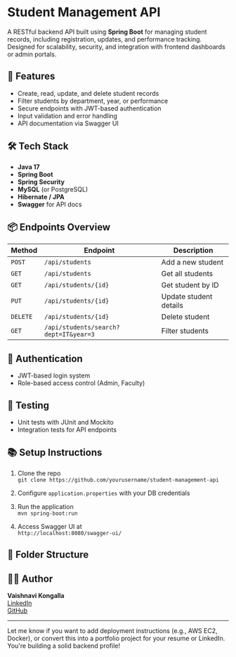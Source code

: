 # Student Management API

A RESTful backend API built using **Spring Boot** for managing student records, including registration, updates, and performance tracking. Designed for scalability, security, and integration with frontend dashboards or admin portals.

## 🚀 Features

- Create, read, update, and delete student records
- Filter students by department, year, or performance
- Secure endpoints with JWT-based authentication
- Input validation and error handling
- API documentation via Swagger UI

## 🛠️ Tech Stack

- **Java 17**
- **Spring Boot**
- **Spring Security**
- **MySQL** (or PostgreSQL)
- **Hibernate / JPA**
- **Swagger** for API docs

## 📦 Endpoints Overview

| Method | Endpoint | Description |
|--------|----------|-------------|
| `POST` | `/api/students` | Add a new student |
| `GET` | `/api/students` | Get all students |
| `GET` | `/api/students/{id}` | Get student by ID |
| `PUT` | `/api/students/{id}` | Update student details |
| `DELETE` | `/api/students/{id}` | Delete student |
| `GET` | `/api/students/search?dept=IT&year=3` | Filter students |

## 🔐 Authentication

- JWT-based login system
- Role-based access control (Admin, Faculty)

## 🧪 Testing

- Unit tests with JUnit and Mockito
- Integration tests for API endpoints

## 📚 Setup Instructions

1. Clone the repo  
   `git clone https://github.com/yourusername/student-management-api`

2. Configure `application.properties` with your DB credentials

3. Run the application  
   `mvn spring-boot:run`

4. Access Swagger UI at  
   `http://localhost:8080/swagger-ui/`

## 📁 Folder Structure


## 👩‍💻 Author

**Vaishnavi Kongalla**  
[LinkedIn](https://www.linkedin.com/in/vaishnavi-kongalla-9235192ab)  
[GitHub](https://github.com/Vyshugithub-crypto)

---

Let me know if you want to add deployment instructions (e.g., AWS EC2, Docker), or convert this into a portfolio project for your resume or LinkedIn. You're building a solid backend profile!
